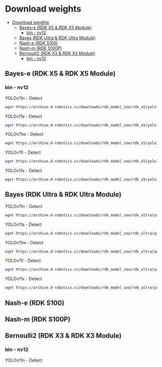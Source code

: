 # Download weights

- [Download weights](#download-weights)
  - [Bayes-e (RDK X5 \& RDK X5 Module)](#bayes-e-rdk-x5--rdk-x5-module)
    - [bin - nv12](#bin---nv12)
  - [Bayes (RDK Ultra \& RDK Ultra Module)](#bayes-rdk-ultra--rdk-ultra-module)
  - [Nash-e (RDK S100)](#nash-e-rdk-s100)
  - [Nash-m (RDK S100P)](#nash-m-rdk-s100p)
  - [Bernoulli2 (RDK X3 \& RDK X3 Module)](#bernoulli2-rdk-x3--rdk-x3-module)
    - [bin - nv12](#bin---nv12-1)



## Bayes-e (RDK X5 & RDK X5 Module)
### bin - nv12
YOLOv11n - Detect
```bash
wget https://archive.d-robotics.cc/downloads/rdk_model_zoo/rdk_x5/yolo11n_detect_bayese_640x640_nv12_modified.bin
```
YOLOv11s - Detect
```bash
wget https://archive.d-robotics.cc/downloads/rdk_model_zoo/rdk_x5/yolo11s_detect_bayese_640x640_nv12_modified.bin
```
YOLOv11m - Detect
```bash
wget https://archive.d-robotics.cc/downloads/rdk_model_zoo/rdk_x5/yolo11m_detect_bayese_640x640_nv12_modified.bin
```
YOLOv11l - Detect
```bash
wget https://archive.d-robotics.cc/downloads/rdk_model_zoo/rdk_x5/yolo11l_detect_bayese_640x640_nv12_modified.bin
```
YOLOv11x - Detect
```bash
wget https://archive.d-robotics.cc/downloads/rdk_model_zoo/rdk_x5/yolo11x_detect_bayese_640x640_nv12_modified.bin
```

## Bayes (RDK Ultra & RDK Ultra Module)
YOLOv11n - Detect
```bash
wget https://archive.d-robotics.cc/downloads/rdk_model_zoo/rdk_ultra/yolo11n_detect_bayes_640x640_nv12_modified.bin
```
YOLOv11s - Detect
```bash
wget https://archive.d-robotics.cc/downloads/rdk_model_zoo/rdk_ultra/yolo11s_detect_bayes_640x640_nv12_modified.bin
```
YOLOv11m - Detect
```bash
wget https://archive.d-robotics.cc/downloads/rdk_model_zoo/rdk_ultra/yolo11m_detect_bayes_640x640_nv12_modified.bin
```
YOLOv11l - Detect
```bash
wget https://archive.d-robotics.cc/downloads/rdk_model_zoo/rdk_ultra/yolo11l_detect_bayes_640x640_nv12_modified.bin
```
YOLOv11x - Detect
```bash
wget https://archive.d-robotics.cc/downloads/rdk_model_zoo/rdk_ultra/yolo11x_detect_bayes_640x640_nv12_modified.bin
```

## Nash-e (RDK S100)


## Nash-m (RDK S100P)


## Bernoulli2 (RDK X3 & RDK X3 Module)
### bin - nv12
YOLOv11n - Detect
```bash
```